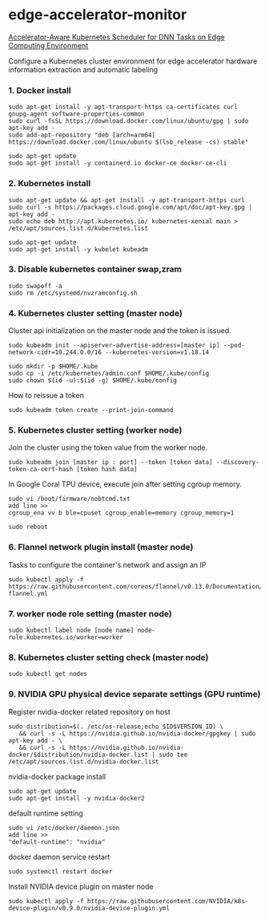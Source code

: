 # edge-accelerator-monitor

[Accelerator-Aware Kubernetes Scheduler for DNN Tasks on Edge Computing Environment](https://edge-k8s-project.s3.amazonaws.com/Accelerator-Aware+Kubernetes+Scheduler+for+DNN+Tasks+on+Edge+Computing+Environment.pdf)


Configure a Kubernetes cluster environment for edge accelerator hardware information extraction and automatic labeling


### 1. Docker install
```
sudo apt-get install -y apt-transport-https ca-certificates curl gnupg-agent software-properties-common
sudo curl -fsSL https://download.docker.com/linux/ubuntu/gpg | sudo apt-key add -
sudo add-apt-repository "deb [arch=arm64] https://download.docker.com/linux/ubuntu $(lsb_release -cs) stable"

sudo apt-get update
sudo apt-get install -y containerd.io docker-ce docker-ce-cli
```

### 2. Kubernetes install
```
sudo apt-get update && apt-get install -y apt-transport-https curl
sudo curl -s https://packages.cloud.google.com/apt/doc/apt-key.gpg | apt-key add -
sudo echo deb http://apt.kubernetes.io/ kubernetes-xenial main > /etc/apt/sources.list.d/kubernetes.list

sudo apt-get update
sudo apt-get install -y kubelet kubeadm
```

### 3. Disable kubernetes container swap,zram
```
sudo swapoff -a
sudo rm /etc/systemd/nvzramconfig.sh
```

### 4. Kubernetes cluster setting (master node)

Cluster api initialization on the master node and the token is issued.

```
sudo kubeadm init --apiserver-advertise-address=[master ip] --pod-network-cidr=10.244.0.0/16 --kubernetes-version=v1.18.14
```
```
sudo mkdir -p $HOME/.kube
sudo cp -i /etc/kubernetes/admin.conf $HOME/.kube/config
sudo chown $(id -u):$(id -g) $HOME/.kube/config
```

How to reissue a token

```
sudo kubeadm token create --print-join-command
```

### 5. Kubernetes cluster setting (worker node)

Join the cluster using the token value from the worker node.

```
sudo kubeadm join [master ip : port] --token [token data] --discovery-token-ca-cert-hash [token hash data]
```

In Google Coral TPU device, execute join after setting cgroup memory.

```
sudo vi /boot/firmware/nobtcmd.txt
add line >>
cgroup_ena vv b ble=cpuset cgroup_enable=memory cgroup_memory=1 

sudo reboot
```

### 6. Flannel network plugin install (master node)

Tasks to configure the container's network and assign an IP

```
sudo kubectl apply -f https://raw.githubusercontent.com/coreos/flannel/v0.13.0/Documentation/kube-flannel.yml
```


### 7. worker node role setting (master node)

```
sudo kubectl label node [node name] node-role.kubernetes.io/worker=worker
```

### 8. Kubernetes cluster setting check (master node)

```
sudo kubectl get nodes
```

### 9. NVIDIA GPU physical device separate settings (GPU runtime)

Register nvidia-docker related repository on host

```
sudo distribution=$(. /etc/os-release;echo $ID$VERSION_ID) \
   && curl -s -L https://nvidia.github.io/nvidia-docker/gpgkey | sudo apt-key add - \
   && curl -s -L https://nvidia.github.io/nvidia-docker/$distribution/nvidia-docker.list | sudo tee /etc/apt/sources.list.d/nvidia-docker.list
```

nvidia-docker package install

```
sudo apt-get update
sudo apt-get install -y nvidia-docker2
```

default runtime setting

```
sudo vi /etc/docker/daemon.json
add line >>
"default-runtime": "nvidia" 
```

docker daemon service restart

```
sudo systemctl restart docker
```

Install NVIDIA device plugin on master node
```
sudo kubectl apply -f https://raw.githubusercontent.com/NVIDIA/k8s-device-plugin/v0.9.0/nvidia-device-plugin.yml
```

